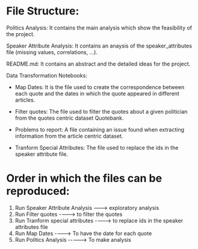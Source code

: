 # File Structure:

  Politics Analysis: It contains the main analysis which show the feasibility of the project.

  Speaker Attribute Analysis: It contains an anaysis of the speaker_attributes file (missing values, correlations, ...).

  README.md: It contains an abstract and the detailed ideas for the project.

  Data Transformation Notebooks:

  - Map Dates: It is the file used to create the correspondence between each quote and the dates in which the quote appeared in different articles.

  - Filter quotes: The file used to filter the quotes about a given politician from the quotes centric dataset Quotebank. 

  - Problems to report: A file containing an issue found when extracting information from the article centric dataset.  

  - Tranform Special Attributes: The file used to replace the ids in the speaker attribute file.

# Order in which the files can be reproduced:
1) Run Speaker Attribute Analysis ---> exploratory analysis
2) Run Filter quotes ----> to filter the quotes
3) Run Tranform special attributes ----> to replace ids in the speaker attributes file
4) Run Map Dates ----> To have the date for each quote 
5) Run Politics Analysis -----> To make analysis

